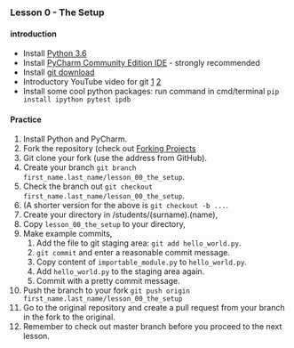 ### Lesson 0 - The Setup
#### introduction
- Install [Python 3.6](https://www.python.org/downloads/release/python-364/)
- Install [PyCharm Community Edition IDE](https://www.jetbrains.com/pycharm/download/) - strongly recommended
- Install [git download](https://git-scm.com/downloads)
- Introductory YouTube video for git [1](https://www.youtube.com/watch?v=SWYqp7iY_Tc) [2](https://www.youtube.com/watch?v=FQsBmnZvBdc)
- Install some cool python packages: run command in cmd/terminal `pip install ipython pytest ipdb`

#### Practice
1. Install Python and PyCharm.
1. Fork the repository (check out [Forking Projects](https://guides.github.com/activities/forking/)
1. Git clone your fork (use the address from GitHub).
1. Create your branch `git branch first_name.last_name/lesson_00_the_setup`.
1. Check the branch out `git checkout first_name.last_name/lesson_00_the_setup`.
1. (A shorter version for the above is `git checkout -b ...`.
1. Create your directory in  /students/(surname).(name),
1. Copy `lesson_00_the_setup` to your directory,
1. Make example commits,
    1. Add the file to git staging area: `git add hello_world.py`.
    1. `git commit` and enter a reasonable commit message.
    1. Copy content of `importable_module.py` to `hello_world.py`.
    1. Add `hello_world.py` to the staging area again.
    1. Commit with a pretty commit message.
1. Push the branch to your fork `git push origin first_name.last_name/lesson_00_the_setup`
1. Go to the original repository and create a pull request from your branch in the fork to the original.
1. Remember to check out master branch before you proceed to the next lesson.
